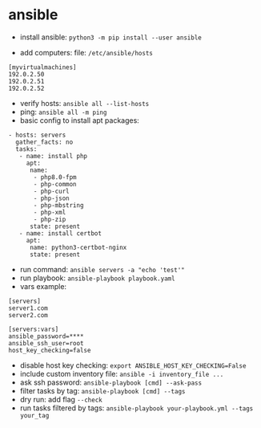 # ansible

* install ansible: `python3 -m pip install --user ansible`

* add computers:
file: `/etc/ansible/hosts`
```
[myvirtualmachines]
192.0.2.50
192.0.2.51
192.0.2.52
```

* verify hosts: `ansible all --list-hosts`
* ping: `ansible all -m ping`
* basic config to install apt packages:
```
- hosts: servers
  gather_facts: no
  tasks:
   - name: install php
     apt:
      name: 
       - php8.0-fpm 
       - php-common 
       - php-curl 
       - php-json
       - php-mbstring 
       - php-xml 
       - php-zip
      state: present
   - name: install certbot
     apt:
      name: python3-certbot-nginx
      state: present
```
* run command: `ansible servers -a "echo 'test'"`
* run playbook: `ansible-playbook playbook.yaml`
* vars example:
```
[servers]
server1.com
server2.com

[servers:vars]
ansible_password=****
ansible_ssh_user=root
host_key_checking=false
```
* disable host key checking: `export ANSIBLE_HOST_KEY_CHECKING=False`
* include custom inventory file: `ansible -i inventory_file ...`
* ask ssh password: `ansible-playbook [cmd] --ask-pass`
* filter tasks by tag: `ansible-playbook [cmd] --tags`
* dry run: add flag `--check`
* run tasks filtered by tags: `ansible-playbook your-playbook.yml --tags your_tag`